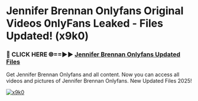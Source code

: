 # Jennifer Brennan Onlyfans Original Videos 0nlyFans Leaked - Files Updated! (x9k0)

<h3>🔴 CLICK HERE 🌐==►► <a href="https://tinyurl.com/x26r9saj" rel="nofollow">Jennifer Brennan Onlyfans Updated Files</a></h3>

Get Jennifer Brennan Onlyfans and all content. Now you can access all videos and pictures of Jennifer Brennan Onlyfans. New Updated Files 2025!

[![x9k0](https://i.imgur.com/LkgZPqh.gif)](https://tinyurl.com/x26r9saj)
